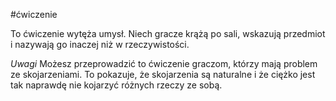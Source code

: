 #ćwiczenie 

To ćwiczenie wytęża umysł. Niech gracze krążą po sali, wskazują przedmiot i nazywają go inaczej niż w rzeczywistości.

_Uwagi_
Możesz przeprowadzić to ćwiczenie graczom, którzy mają problem ze skojarzeniami. To pokazuje, że skojarzenia są naturalne i że ciężko jest tak naprawdę nie kojarzyć różnych rzeczy ze sobą.